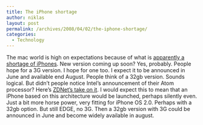 ```yaml
---
title: The iPhone shortage
author: niklas
layout: post
permalink: /archives/2008/04/02/the-iphone-shortage/
categories:
  - Technology
---
```

The mac world is high on expectations because of what is [apparently a shortage of iPhones][1]. New version coming up soon? Yes, probably. People hope for a 3G version. I hope for one too. I expect it to be announced in June and available end August. People think of a 32gb version. Sounds logical. But didn&#8217;t people notice Intel&#8217;s announcement of their Atom processor? Here&#8217;s [ZDNet&#8217;s take on it][2]. I would expect this to mean that an iPhone based on this architecture would be launched, perhaps silently even. Just a bit more horse power, very fitting for iPhone OS 2.0. Perhaps with a 32gb option. But still EDGE, no 3G. Then a 32gb version with 3G could be announced in June and become widely available in august.

 [1]: http://www.tuaw.com/2008/04/02/iphone-shortage-hints-at-imminent-refresh/
 [2]: http://blogs.zdnet.com/BTL/?p=8359